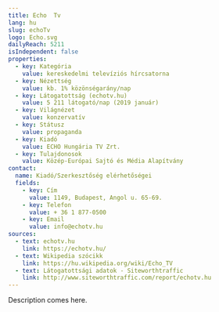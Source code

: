 ```yaml
---
title: Echo  Tv
lang: hu
slug: echoTv
logo: Echo.svg
dailyReach: 5211
isIndependent: false
properties:
  - key: Kategória
    value: kereskedelmi televíziós hírcsatorna
  - key: Nézettség
    value: kb. 1% közönségarány/nap
  - key: Látogatottság (echotv.hu)
    value: 5 211 látogató/nap (2019 január)
  - key: Világnézet
    value: konzervatív
  - key: Státusz
    value: propaganda
  - key: Kiadó
    value: ECHO Hungária TV Zrt.
  - key: Tulajdonosok
    value: Közép-Európai Sajtó és Média Alapítvány
contact:
  name: Kiadó/Szerkesztőség elérhetőségei
  fields:
    - key: Cím
      value: 1149, Budapest, Angol u. 65-69.
    - key: Telefon
      value: + 36 1 877-0500
    - key: Email
      value: info@echotv.hu
sources:
  - text: echotv.hu
    link: https://echotv.hu/
  - text: Wikipedia szócikk
    link: https://hu.wikipedia.org/wiki/Echo_TV
  - text: Látogatottsági adatok - Siteworthtraffic
    link: http://www.siteworthtraffic.com/report/echotv.hu
---
```


Description comes here.
